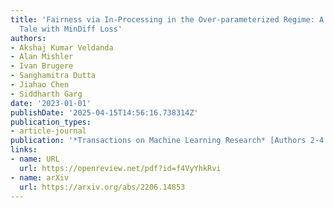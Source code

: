 ```yaml
---
title: 'Fairness via In-Processing in the Over-parameterized Regime: A Cautionary
  Tale with MinDiff Loss'
authors:
- Akshaj Kumar Veldanda
- Alan Mishler
- Ivan Brugere
- Sanghamitra Dutta
- Jiahao Chen
- Siddharth Garg
date: '2023-01-01'
publishDate: '2025-04-15T14:56:16.738314Z'
publication_types:
- article-journal
publication: '*Transactions on Machine Learning Research* [Authors 2-4 contributed equally]'
links:
- name: URL
  url: https://openreview.net/pdf?id=f4VyYhkRvi
- name: arXiv
  url: https://arxiv.org/abs/2206.14853
---
```

